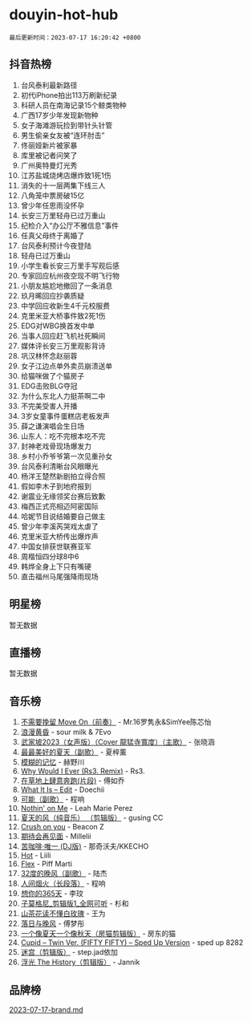 # douyin-hot-hub

`最后更新时间：2023-07-17 16:20:42 +0800`

## 抖音热榜

1. 台风泰利最新路径
1. 初代iPhone拍出113万刷新纪录
1. 科研人员在南海记录15个鲸类物种
1. 广西17岁少年发现新物种
1. 女子海滩游玩捡到带针头针管
1. 男生偷亲女友被“连环肘击”
1. 佟丽娅新片被家暴
1. 库里被记者问笑了
1. 广州奥特曼灯光秀
1. 江苏盐城烧烤店爆炸致1死1伤
1. 消失的十一层两集下线三人
1. 八角笼中票房破15亿
1. 曾少年任思雨没怀孕
1. 长安三万里轻舟已过万重山
1. 纪检介入“办公厅不雅信息”事件
1. 任真父母终于离婚了
1. 台风泰利预计今夜登陆
1. 轻舟已过万重山
1. 小学生看长安三万里手写观后感
1. 专家回应杭州夜空现不明飞行物
1. 小朋友尴尬地撤回了一条消息
1. 玖月晞回应抄袭质疑
1. 中学回应收新生4千元校服费
1. 克里米亚大桥事件致2死1伤
1. EDG对WBG换首发中单
1. 当事人回应赶飞机社死瞬间
1. 媒体评长安三万里观影背诗
1. 巩汉林怀念赵丽蓉
1. 女子江边点单外卖员崩溃送单
1. 给猫咪做了个猫房子
1. EDG击败BLG夺冠
1. 为什么东北人力挺茶啊二中
1. 不完美受害人开播
1. 3岁女童事件蛋糕店老板发声
1. 薛之谦演唱会生日场
1. 山东人：吃不完根本吃不完
1. 封神老戏骨现场爆发力
1. 乡村小乔爷爷第一次见重孙女
1. 台风泰利清晰台风眼曝光
1. 杨洋王楚然新剧拍立得合照
1. 假如李木子到地府报到
1. 谢震业无缘领奖台赛后致歉
1. 梅西正式亮相迈阿密国际
1. 哈妮节目说结婚要自己做主
1. 曾少年李溪芮哭戏太虐了
1. 克里米亚大桥传出爆炸声
1. 中国女排获世联赛亚军
1. 周楷恒四分球8中6
1. 韩烨全身上下只有嘴硬
1. 直击福州马尾强降雨现场

## 明星榜

暂无数据

## 直播榜

暂无数据

## 音乐榜

1. [不需要挽留 Move On（前奏）](https://sf3-cdn-tos.douyinstatic.com/obj/tos-cn-ve-2774/ooCBhgCCkF4nExzQL9WZSUbitfA8IsDkgQIYhe) - Mr.16罗隽永&SimYee陈芯怡
1. [浪漫黄昏](https://sf6-cdn-tos.douyinstatic.com/obj/tos-cn-ve-2774/a2e4e0b8cf8b4cc0a6bfed7cd21bd5a0) - sour milk & 7Evo
1. [武家坡2023（女声版）（Cover 龍猛寺寬度）（主歌）](https://sf6-cdn-tos.douyinstatic.com/obj/tos-cn-ve-2774/oEIACj0tGBoytgZUwEUCP8DAIgnZfwGIfb9xjD) - 张晓涵
1. [最最美好的夏天（副歌）](https://sf3-cdn-tos.douyinstatic.com/obj/tos-cn-ve-2774/o4FMghDLZkPIkCutdrsXlbTHcaZztBfeCp9AFS) - 夏梓薰
1. [模糊的记忆](https://sf6-cdn-tos.douyinstatic.com/obj/tos-cn-ve-2774/ocrRNOQnkB1MNO9eD1sd3CIytBehbIbglZUFAT) - 赫野川
1. [Why Would I Ever (Rs3. Remix)](https://sf3-cdn-tos.douyinstatic.com/obj/tos-cn-ve-2774/oQNX0xZhO8IXeCRjCJQUZzkfQNLi2ItDAzEBgz) - Rs3.
1. [在草地上肆意奔跑(片段)](https://sf3-cdn-tos.douyinstatic.com/obj/tos-cn-ve-2774/8831d494742f45dabdfa8adb8b817259) - 傅如乔
1. [What It Is – Edit](https://sf3-cdn-tos.douyinstatic.com/obj/tos-cn-ve-2774/o0mszhwrI3yCyGWBMAaQUof2lTzIXANSLrBh4L) - Doechii
1. [可能（副歌）](https://sf3-cdn-tos.douyinstatic.com/obj/tos-cn-ve-2774/cde1731888894259b333569393c2fb51) - 程响
1. [Nothin' on Me](https://sf3-cdn-tos.douyinstatic.com/obj/tos-cn-ve-2774/4db3d954346848aaa9ec9709bb1eace1) - Leah Marie Perez
1. [夏天的风（纯音乐） （剪辑版）](https://sf3-cdn-tos.douyinstatic.com/obj/tos-cn-ve-2774/oUzLjBZZFQAoNRmGokEeD5zfQCObp6UeFAnTa6) - gusing CC
1. [Crush on you](https://sf3-cdn-tos.douyinstatic.com/obj/tos-cn-ve-2774/b23c3d5786714e90898fb2a43fb44ff7) - Beacon Z
1. [期待会再见面](https://sf6-cdn-tos.douyinstatic.com/obj/tos-cn-ve-2774/oILtyb5PbgnZnnFogRIDCNBDmAzeQk8BjThRfX) - Millelii
1. [苦咖啡·唯一 (DJ版)](https://sf6-cdn-tos.douyinstatic.com/obj/tos-cn-ve-2774/oohZWXUzNXlh9bzpBgNUfJCQHGILwWgDBaejQt) - 那奇沃夫/KKECHO
1. [Hot](https://sf6-cdn-tos.douyinstatic.com/obj/tos-cn-ve-2774/a63be641febf4335a8996c8a877dee1c) - Liili
1. [Flex](https://sf3-cdn-tos.douyinstatic.com/obj/tos-cn-ve-2774/fdd81ae057724bbe9f599a36af513da8) - Piff Marti
1. [32度的晚风（副歌）](https://sf3-cdn-tos.douyinstatic.com/obj/tos-cn-ve-2774/o8mEd4CARee2Lv5ReRW2KyIyZ9Q1YojfPZyXHA) - 陆杰
1. [人间烟火（长段落）](https://sf6-cdn-tos.douyinstatic.com/obj/tos-cn-ve-2774/eeb7f9f284d74db097f8341ace44bfa2) - 程响
1. [想你的365天](https://sf6-cdn-tos.douyinstatic.com/obj/tos-cn-ve-2774/f9f7574abe01480a95d11e74817984b4) - 李玟
1. [子莫格尼_剪辑版1_全网可听](https://sf3-cdn-tos.douyinstatic.com/obj/tos-cn-ve-2774/okgjBiZZDqmeFfACngDQ48okZJ9knBMDtbwo8Q) - 杉和
1. [山茶花读不懂白玫瑰](https://sf6-cdn-tos.douyinstatic.com/obj/tos-cn-ve-2774/osfn8B7DktrRHEPJgPCfDbw7QDQEkwC16BxZg9) - 王为
1. [落日与晚风](https://sf6-cdn-tos.douyinstatic.com/obj/tos-cn-ve-2774/oIGWNBzwrUqAmfsCxckzkGhWQIaAAUgU19HChy) - 傅梦彤
1. [一个像夏天一个像秋天（房猫剪辑版）](https://sf6-cdn-tos.douyinstatic.com/obj/tos-cn-ve-2774/a5a649d88ef0437b918efc8be7005a59) - 房东的猫
1. [Cupid – Twin Ver. (FIFTY FIFTY) – Sped Up Version](https://sf6-cdn-tos.douyinstatic.com/obj/tos-cn-ve-2774/oMonQQ6t8nCfUnw44y8XBZkJytCgEBtWYebB2D) - sped up 8282
1. [迷宫（剪辑版）](https://sf3-cdn-tos.douyinstatic.com/obj/tos-cn-ve-2774/oUkKabRnnDiI8GjaQrDHYQh0VCgQB0AA4ezefF) - step.jad依加
1. [浮光 The History（剪辑版）](https://sf3-cdn-tos.douyinstatic.com/obj/tos-cn-ve-2774/oIkABGgUD0nCgDneOBBKSj79UBoAZtQjIi3fbl) - Jannik

## 品牌榜

[2023-07-17-brand.md](2023-07-17-brand.md)

